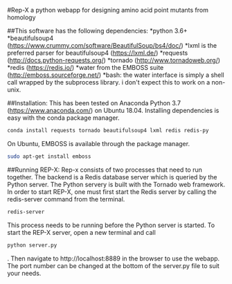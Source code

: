 #Rep-X
a python webapp for designing amino acid point mutants from homology



##This software has the following dependencies:
*python 3.6+
*beautifulsoup4 (https://www.crummy.com/software/BeautifulSoup/bs4/doc/)
*lxml is the preferred parser for beautifulsoup4 (https://lxml.de/)
*requests (http://docs.python-requests.org/)
*tornado  (http://www.tornadoweb.org/)
*redis  (https://redis.io/)
*water from the EMBOSS suite (http://emboss.sourceforge.net/)
*bash: the water interface is simply a shell call wrapped by the subprocess library. i don't expect this to work on a non-unix.

##Installation:
This has been tested on Anaconda Python 3.7 (https://www.anaconda.com/) on Ubuntu 18.04. Installing dependencies is easy with the conda package manager.
```bash
conda install requests tornado beautifulsoup4 lxml redis redis-py
```

On Ubuntu, EMBOSS is available through the package manager. 
```bash
sudo apt-get install emboss
```

##Running REP-X:
Rep-x consists of two processes that need to run together. The backend is a Redis database server which is queried by the Python server. The Python servery is built with the Tornado web framework. In order to start REP-X, one must first start the Redis server by calling the redis-server command from the terminal. 
```bash
redis-server
```
This process needs to be running before the Python server is started. To start the REP-X server, open a new terminal and call
```bash
python server.py
```
. Then navigate to http://localhost:8889 in the browser to use the webapp. The port number can be changed at the bottom of the server.py file to suit your needs. 

